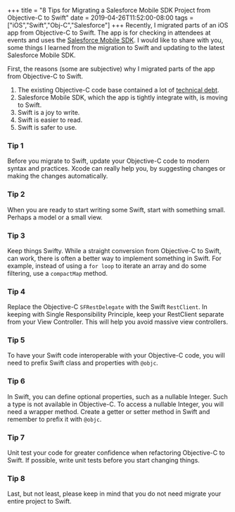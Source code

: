 +++
title = "8 Tips for Migrating a Salesforce Mobile SDK Project from Objective-C to Swift"
date = 2019-04-26T11:52:00-08:00
tags = ["iOS","Swift","Obj-C","Salesforce"]
+++
Recently, I migrated parts of an iOS app from Objective-C to Swift. The app is for checking in attendees at events and uses the [Salesforce Mobile SDK](https://github.com/forcedotcom/SalesforceMobileSDK-iOS).  I would like to share with you, some things I learned from the migration to Swift and updating to the latest Salesforce Mobile SDK.

First, the reasons (some are subjective) why I migrated parts of the app from Objective-C to Swift.
1. The existing Objective-C code base contained a lot of [technical debt](https://en.wikipedia.org/wiki/Technical_debt).
2. Salesforce Mobile SDK, which the app is tightly integrate with, is moving to Swift.
3. Swift is a joy to write.
4. Swift is easier to read.
5. Swift is safer to use.

### Tip 1
Before you migrate to Swift, update your Objective-C code to modern syntax and practices. Xcode can really help you, by suggesting changes or making the changes automatically.

### Tip 2
When you are ready to start writing some Swift, start with something small. Perhaps a model or a small view.

### Tip 3
Keep things Swifty. While a straight conversion from Objective-C to Swift, can work, there is often a better way to implement something in Swift. For example, instead of using a `for loop` to iterate an array and do some filtering, use a `compactMap` method.

### Tip 4
Replace the Objective-C `SFRestDelegate` with the Swift `RestClient`. 
In keeping with Single Responsibility Principle, keep your RestClient separate from your View Controller. This will help you avoid massive view controllers.

### Tip 5
To have your Swift code interoperable with your Objective-C code, you will need to prefix Swift class and properties with `@objc`.

### Tip 6
In Swift, you can define optional properties, such as a nullable Integer. Such a type is not available in Objective-C. To access a nullable Integer, you will need a wrapper method. Create a getter or setter method in Swift and remember to prefix it with `@objc`.

### Tip 7
Unit test your code for greater confidence when refactoring Objective-C to Swift. If possible, write unit tests before you start changing things.

### Tip 8
Last, but not least, please keep in mind that you do not need migrate your entire project to Swift.
